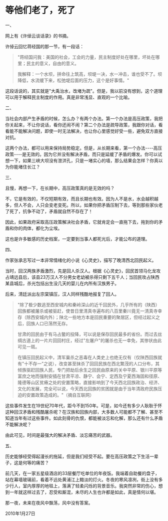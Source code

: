 # 等他们老了，死了

一、

网上有《许倬云谈话录》的书摘。

许倬云回忆蒋经国的那一节，有一段话：

> "蒋经国问我：美国的社会，工会的力量，民主制度好处在哪里，坏处在哪里；民主的意义，自由的意义。
> 
> 我解释：一个水坝，拼命往上筑高，坝堤一决，水一冲击，谁也受不了。坝降低，水流缓下来，松弛堤后面的压力，这个是好事情。"

这段话说的，其实就是"大禹治水，改堵为疏"。但是，我以前没有想到，这个道理可以用于解释民主制度的作用。真是非常浅显、直观的一个比喻。

二、

当社会内部产生矛盾的时候，怎么办？有两个办法。第一个办法是高压政策，我把你关起来，不让你说话，看你还闹不闹？第二个办法是疏导政策，我跟你对话，看看能不能解决问题，即使一时无法解决，也让你心里感觉好受一些，避免双方直接对抗。

这两个办法，都可以用来保持局势稳定。但是，从长期来看，第一个办法----高压政策----是无效的。因为它并没有解决矛盾，而只是延缓了矛盾的爆发。你可以试想一下，如果三峡大坝没有泄洪孔，只是一堵实心的墙，那么结果会怎样？你真以为你能堵住长江？

三、

且慢，再想一下，在长期中，高压政策真的是无效的吗？

不，它是有效的，不仅短期有效，而且长期也有效。因为人不是水，水会越积越多，但人不会，人只会变老变死。所以，如果你把矛盾压制下去，等到那些家伙老了死了，抗争不动了，矛盾就自然不存在了！

因此，如果政府采取高压政策解决社会矛盾，它就肯定会一直拖下去，拖到你的矛盾和你的肉体，都化为尘埃。

这也是许多敏感的历史档案，一定要到当事人都死光后，才能公布的道理。

四、

作家张承志写过一本非常情绪化的小说《心灵史》，描写了晚清西北回民起义。

当时，回汉两族矛盾激烈，先是回人杀汉人。根据《心灵史》，回民首领马化龙攻占靖远县后，该县23万汉人不分男女老幼被杀得只剩下五千人；当回民攻占陕西某县城后，杀光包括出生没几天的婴儿在内所有汉族男子。

后来，清廷派出左宗棠镇压，汉人同样残酷地报复了回人。

> "除了极少数逃至西安城内和秦岭深山的近千回民外，几乎所有的（陕西）回族都被屠杀或被驱赶，使昔日里清真寺遍布的八百里秦川竟无一清真寺幸存（除西安城内外）；陕北一些地方本是回民重要的聚居区，但经过起义之后，回族人口已荡然无存。
> 
> 甘肃的回民由于有马占鳖的投降，可以说是保存回民最多的省份。而过去丝绸古道上的一片片回回村庄，经过"左屠户"的屠杀也无一幸免，其惨状由此可见一斑。
> 
> 在镇压回民起义中，清军巢杀之恶毒在人类史上也绝无仅有（仅陕西回族就有"十不存一"之说），改变甚至抹杀了回回民族在西北繁茂的人口分布，其倾族驱赶回族人民，专门把劫后余生之回民由原来的关中平原、银川平原等富庶之地而强制安插在甘肃平凉、静宁、会宁、定西及宁夏西海固和径原、隆德等山区贫瘠之处的安置策略，直接影响到了今天西北回族政治、经济、文化的发展，完全可以说，今天西北回族的贫困就是由于当年清政府民族压迫的安置政策造成的。"（摘自互联网）

这些事件发生在19世纪70年代，距今不到150年。可是，如今还有多少人耿耿于怀这种回汉矛盾和残酷屠杀呢？在汉族和回族内部，大多数人可能都不了解、甚至不知道当年有过这些事件。如此刻骨的仇恨，都能被淡忘和化解，那么还有什么矛盾不能解决呢？

由此可见，时间是最强大的解决矛盾、淡忘痛苦的武器。

五、

历史能够经受得起漫长的拖延，但是我们经受不起。要在高压政策之下生活一辈子，这是何等的痛苦？

前几天，在一家五星级酒店的33层餐厅吃单位的年夜饭。我端着自助餐的盘子，站在幕墙玻璃前，看着不远处黄浦江上黯淡的灯火。冬夜的寒风凛冽，街上没有多少行人，室内厚厚的地毯上，落满了轻柔闪烁的背景音乐。我突然非常的伤心，想到一年就这样过去了，忍受和厮混，未尽的人生也许都是如此，真是情何以堪。

那一夜，未来在夜风中飘荡，风中没有答案。

2010年1月27日
